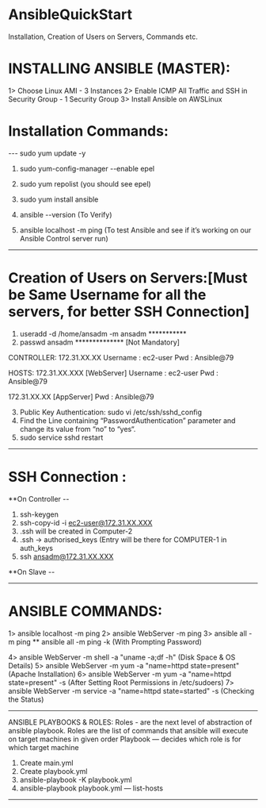 # AnsibleQuickStart
Installation, Creation of Users on Servers, Commands etc.


# INSTALLING ANSIBLE (MASTER):

1> Choose Linux AMI - 3 Instances
2> Enable ICMP All Traffic and SSH in Security Group - 1 Security Group
3> Install Ansible on AWSLinux

# Installation Commands:

--- sudo yum update -y
1) sudo yum-config-manager --enable epel

2) sudo yum repolist (you should see epel)

3) sudo yum install ansible

4) ansible --version (To Verify)

5) ansible localhost -m ping (To test Ansible and see if it’s working on our Ansible Control server run)

----------------------------------------------------------------------------------------

# Creation of Users on Servers:[Must be Same Username for all the servers, for better SSH Connection]

1) useradd -d /home/ansadm -m ansadm ***********
2) passwd ansadm **************  [Not Mandatory]

CONTROLLER: 172.31.XX.XX
Username : ec2-user
Pwd : Ansible@79

HOSTS: 172.31.XX.XXX  [WebServer]
Username : ec2-user
Pwd : Ansible@79

172.31.XX.XX [AppServer]
Pwd : Ansible@79

3) Public Key Authentication: sudo vi /etc/ssh/sshd_config
4) Find the Line containing “PasswordAuthentication” parameter and change its value from “no” to “yes“.
5) sudo service sshd restart

----------------------------------------------------------------------------------------

# SSH Connection :

**On Controller --

1) ssh-keygen
2) ssh-copy-id -i ec2-user@172.31.XX.XXX
3) .ssh will be created in Computer-2
4) .ssh -> authorised_keys (Entry will be there for COMPUTER-1 in auth_keys
5) ssh ansadm@172.31.XX.XXX

**On Slave --

----------------------------------------------------------------------------------------

# ANSIBLE COMMANDS:

1> ansible localhost -m ping
2> ansible WebServer -m ping
3> ansible all -m ping
** ansible all -m ping -k (With Prompting Password)

4> ansible WebServer -m shell -a "uname -a;df -h" (Disk Space & OS Details)
5> ansible WebServer -m yum -a "name=httpd state=present" (Apache Installation)
6> ansible WebServer -m yum -a "name=httpd state=present" -s (After Setting Root Permissions in /etc/sudoers)
7> ansible WebServer -m service -a "name=httpd state=started" -s (Checking the Status)

----------------------------------------------------------------------------------------

ANSIBLE PLAYBOOKS & ROLES:
Roles - are the next level of abstraction of ansible playbook. Roles are the list of commands that ansible will execute on target machines in given order
Playbook — decides which role is for which target machine

1) Create main.yml
2) Create playbook.yml
3) ansible-playbook -K playbook.yml
4) ansible-playbook playbook.yml — list-hosts
----------------------------------------------------------------------------------------
